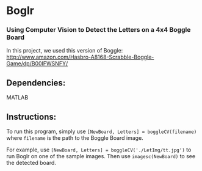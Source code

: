 # Boglr
### Using Computer Vision to Detect the Letters on a 4x4 Boggle Board

In this project, we used this version of Boggle: http://www.amazon.com/Hasbro-A8168-Scrabble-Boggle-Game/dp/B00IFWSNFY/

## Dependencies:
MATLAB

## Instructions:
To run this program, simply use `[NewBoard, Letters] = boggleCV(filename)` where `filename` is the path to the Boggle Board image.

For example, use `[NewBoard, Letters] = boggleCV('./LetImg/tt.jpg')` to run Boglr on one of the sample images.
Then use `imagesc(NewBoard)` to see the detected board.